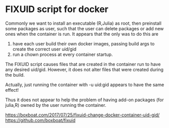 # FIXUID script for docker 

Commonly we want to install an executable (R,Julia) as root, then preinstall some packages
as user, such that the user can delete packages or add new ones when the container is run.
It appears that the only was to do this are
1. have each user build their own docker images, passing build args to create the correct user uid/gid
2. run a chown process at every container startup.

The FIXUID script causes files that are created in the container run to have any desired uid/gid.
However, it does not alter files that were created during the build.

Actually, just running the container with -u uid:gid appears to have the same effect!

Thus it does not appear to help the problem of having add-on packages (for julia,R) owned by the user running the container.

https://boxboat.com/2017/07/25/fixuid-change-docker-container-uid-gid/
https://github.com/boxboat/fixuid
